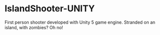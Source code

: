 # IslandShooter-UNITY
First person shooter developed with Unity 5 game engine. Stranded on an island, with zombies? Oh no! 
